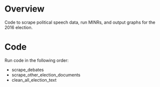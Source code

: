 # Overview
Code to scrape political speech data, run MINRs, and output graphs for the 2016 election.

# Code
Run code in the following order:
* scrape_debates
* scrape_other_election_documents
* clean_all_election_text
